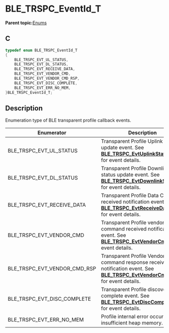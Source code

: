 # BLE\_TRSPC\_EventId\_T

**Parent topic:**[Enums](GUID-E372FDDA-8BB8-4E63-8C1F-0D531DA0F0B0.md)

## C

```c
typedef enum BLE_TRSPC_EventId_T
{
    BLE_TRSPC_EVT_UL_STATUS,
    BLE_TRSPC_EVT_DL_STATUS,
    BLE_TRSPC_EVT_RECEIVE_DATA,
    BLE_TRSPC_EVT_VENDOR_CMD,
    BLE_TRSPC_EVT_VENDOR_CMD_RSP,
    BLE_TRSPC_EVT_DISC_COMPLETE,
    BLE_TRSPC_EVT_ERR_NO_MEM,
}BLE_TRSPC_EventId_T;
```

## Description

Enumeration type of BLE transparent profile callback events.

|Enumerator|Description|
|----------|-----------|
|BLE\_TRSPC\_EVT\_UL\_STATUS|Transparent Profile Uplink status update event. See **[BLE\_TRSPC\_EvtUplinkStatus\_T](GUID-2FF7EC30-7A92-4387-A112-C7AAED8B66E7.md)** for event details.|
|BLE\_TRSPC\_EVT\_DL\_STATUS|Transparent Profile Downlink status update event. See **[BLE\_TRSPC\_EvtDownlinkStatus\_T](GUID-5965B910-3F32-43D0-88E7-A054AE2F10C6.md)** for event details.|
|BLE\_TRSPC\_EVT\_RECEIVE\_DATA|Transparent Profile Data Channel received notification event. See **[BLE\_TRSPC\_EvtReceiveData\_T](GUID-21B371D1-F5A2-4CA1-BCC5-B22D29F0D8A2.md)** for event details.|
|BLE\_TRSPC\_EVT\_VENDOR\_CMD|Transparent Profile vendor command received notification event. See **[BLE\_TRSPC\_EvtVendorCmd\_T](GUID-38736ACA-7BFC-4F8D-B6D6-54F8F53FB3A4.md)** for event details.|
|BLE\_TRSPC\_EVT\_VENDOR\_CMD\_RSP|Transparent Profile Vendor command response received notification event. See **[BLE\_TRSPC\_EvtVendorCmdRsp\_T](GUID-25BFECAB-4107-454C-949E-81BD39DF4985.md)** for event details.|
|BLE\_TRSPC\_EVT\_DISC\_COMPLETE|Transparent Profile discovery complete event. See **[BLE\_TRSPC\_EvtDiscComplete\_T](GUID-6C387F84-D1FD-4B18-81CB-9D9FFE366EF7.md)** for event details.|
|BLE\_TRSPC\_EVT\_ERR\_NO\_MEM|Profile internal error occurs due to insufficient heap memory.|


